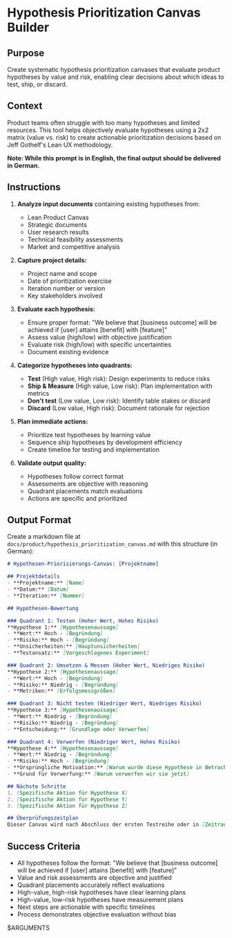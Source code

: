 # Hypothesis Prioritization Canvas Builder

## Purpose

Create systematic hypothesis prioritization canvases that evaluate product hypotheses by value and risk, enabling clear decisions about which ideas to test, ship, or discard.

## Context

Product teams often struggle with too many hypotheses and limited resources. This tool helps objectively evaluate hypotheses using a 2x2 matrix (value vs. risk) to create actionable prioritization decisions based on Jeff Gothelf's Lean UX methodology.

**Note: While this prompt is in English, the final output should be delivered in German.**

## Instructions

1. **Analyze input documents** containing existing hypotheses from:
   - Lean Product Canvas
   - Strategic documents
   - User research results
   - Technical feasibility assessments
   - Market and competitive analysis

2. **Capture project details:**
   - Project name and scope
   - Date of prioritization exercise
   - Iteration number or version
   - Key stakeholders involved

3. **Evaluate each hypothesis:**
   - Ensure proper format: "We believe that [business outcome] will be achieved if [user] attains [benefit] with [feature]"
   - Assess value (high/low) with objective justification
   - Evaluate risk (high/low) with specific uncertainties
   - Document existing evidence

4. **Categorize hypotheses into quadrants:**
   - **Test** (High value, High risk): Design experiments to reduce risks
   - **Ship & Measure** (High value, Low risk): Plan implementation with metrics
   - **Don't test** (Low value, Low risk): Identify table stakes or discard
   - **Discard** (Low value, High risk): Document rationale for rejection

5. **Plan immediate actions:**
   - Prioritize test hypotheses by learning value
   - Sequence ship hypotheses by development efficiency
   - Create timeline for testing and implementation

6. **Validate output quality:**
   - Hypotheses follow correct format
   - Assessments are objective with reasoning
   - Quadrant placements match evaluations
   - Actions are specific and prioritized

## Output Format

Create a markdown file at `docs/product/hypothesis_prioritization_canvas.md` with this structure (in German):

```markdown
# Hypothesen-Priorisierungs-Canvas: [Projektname]

## Projektdetails
- **Projektname:** [Name]
- **Datum:** [Datum]
- **Iteration:** [Nummer]

## Hypothesen-Bewertung

### Quadrant 1: Testen (Hoher Wert, Hohes Risiko)
**Hypothese 1:** [Hypothesenaussage]
- **Wert:** Hoch - [Begründung]
- **Risiko:** Hoch - [Begründung]
- **Unsicherheiten:** [Hauptunsicherheiten]
- **Testansatz:** [Vorgeschlagenes Experiment]

### Quadrant 2: Umsetzen & Messen (Hoher Wert, Niedriges Risiko)
**Hypothese 2:** [Hypothesenaussage]
- **Wert:** Hoch - [Begründung]
- **Risiko:** Niedrig - [Begründung]
- **Metriken:** [Erfolgsmessgrößen]

### Quadrant 3: Nicht testen (Niedriger Wert, Niedriges Risiko)
**Hypothese 3:** [Hypothesenaussage]
- **Wert:** Niedrig - [Begründung]
- **Risiko:** Niedrig - [Begründung]
- **Entscheidung:** [Grundlage oder Verwerfen]

### Quadrant 4: Verwerfen (Niedriger Wert, Hohes Risiko)
**Hypothese 4:** [Hypothesenaussage]
- **Wert:** Niedrig - [Begründung]
- **Risiko:** Hoch - [Begründung]
- **Ursprüngliche Motivation:** [Warum wurde diese Hypothese in Betracht gezogen]
- **Grund für Verwerfung:** [Warum verwerfen wir sie jetzt]

## Nächste Schritte
1. [Spezifische Aktion für Hypothese X]
2. [Spezifische Aktion für Hypothese Y]
3. [Spezifische Aktion für Hypothese Z]

## Überprüfungszeitplan
Dieser Canvas wird nach Abschluss der ersten Testreihe oder in [Zeitraum] überprüft.
```

## Success Criteria

- All hypotheses follow the format: "We believe that [business outcome] will be achieved if [user] attains [benefit] with [feature]"
- Value and risk assessments are objective and justified
- Quadrant placements accurately reflect evaluations
- High-value, high-risk hypotheses have clear learning plans
- High-value, low-risk hypotheses have measurement plans
- Next steps are actionable with specific timelines
- Process demonstrates objective evaluation without bias

$ARGUMENTS